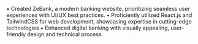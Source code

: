 • Created ZeBank, a modern banking website, prioritizing seamless user experiences with UI/UX best practices.
• Proficiently utilized React.js and TailwindCSS for web development, showcasing expertise in cutting-edge technologies
• Enhanced digital banking with visually appealing, user-friendly design and technical process.
